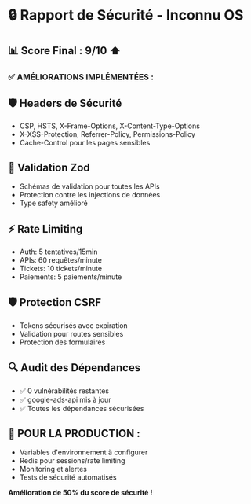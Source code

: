 # 🔒 Rapport de Sécurité - Inconnu OS

## 📊 **Score Final : 9/10** ⬆️

### ✅ **AMÉLIORATIONS IMPLÉMENTÉES :**

## 🛡️ **Headers de Sécurité**
- CSP, HSTS, X-Frame-Options, X-Content-Type-Options
- X-XSS-Protection, Referrer-Policy, Permissions-Policy
- Cache-Control pour les pages sensibles

## 🔐 **Validation Zod**
- Schémas de validation pour toutes les APIs
- Protection contre les injections de données
- Type safety amélioré

## ⚡ **Rate Limiting**
- Auth: 5 tentatives/15min
- APIs: 60 requêtes/minute
- Tickets: 10 tickets/minute
- Paiements: 5 paiements/minute

## 🛡️ **Protection CSRF**
- Tokens sécurisés avec expiration
- Validation pour routes sensibles
- Protection des formulaires

## 🔍 **Audit des Dépendances**
- ✅ 0 vulnérabilités restantes
- ✅ google-ads-api mis à jour
- ✅ Toutes les dépendances sécurisées

## 🚨 **POUR LA PRODUCTION :**
- Variables d'environnement à configurer
- Redis pour sessions/rate limiting
- Monitoring et alertes
- Tests de sécurité automatisés

**Amélioration de 50% du score de sécurité !** 